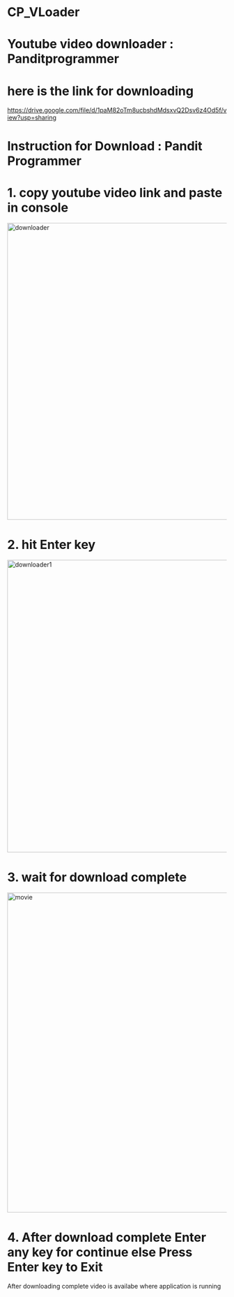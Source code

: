 # CP_VLoader
# Youtube video downloader : Panditprogrammer
# here is the link for downloading 
https://drive.google.com/file/d/1paM82oTm8ucbshdMdsxvQ2Dsv6z4Od5f/view?usp=sharing
# Instruction for Download : Pandit Programmer
# 1. copy youtube video link and paste in console
<img width="680" alt="downloader" src="https://user-images.githubusercontent.com/65272533/113505548-2169a180-955d-11eb-86cc-d11695bd9729.PNG">

# 2. hit Enter key 
<img width="670" alt="downloader1" src="https://user-images.githubusercontent.com/65272533/113505571-44945100-955d-11eb-9ba6-4cc239052c75.PNG">


# 3. wait for download complete
<img width="733" alt="movie" src="https://user-images.githubusercontent.com/65272533/113505581-5544c700-955d-11eb-9121-9f0f9759cfc7.PNG">

# 4. After download complete Enter any key for continue else Press Enter key to Exit



After downloading complete video is availabe where application is running
